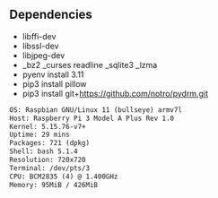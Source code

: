 ## Dependencies

- libffi-dev
- libssl-dev
- libjpeg-dev
- _bz2 _curses readline _sqlite3 _lzma
- pyenv install 3.11
- pip3 install pillow
- pip3 install git+https://github.com/notro/pydrm.git


```txt
OS: Raspbian GNU/Linux 11 (bullseye) armv7l
Host: Raspberry Pi 3 Model A Plus Rev 1.0
Kernel: 5.15.76-v7+
Uptime: 29 mins
Packages: 721 (dpkg)
Shell: bash 5.1.4
Resolution: 720x720
Terminal: /dev/pts/3
CPU: BCM2835 (4) @ 1.400GHz
Memory: 95MiB / 426MiB
```
